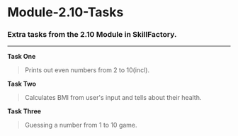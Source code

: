 # Module-2.10-Tasks
### Extra tasks from the 2.10 Module in SkillFactory.
----

**Task One**
> Prints out even numbers from 2 to 10(incl).

**Task Two**
> Calculates BMI from user's input and tells about their health.

**Task Three**
> Guessing a number from 1 to 10 game.
